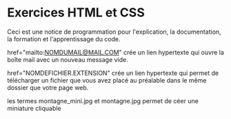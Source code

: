 # Exercices HTML et CSS

Ceci est une notice de programmation pour l'explication, la documentation, la formation et l'apprentissage du code.

href="mailto:NOMDUMAIL@MAIL.COM" crée un lien hypertexte qui ouvre la boîte mail avec un nouveau message vide.

href="NOMDEFICHIER.EXTENSION" crée un lien hypertexte qui permet de télécharger un fichier que vous avez placé au préalable dans le même dossier que votre page web.

les termes montagne_mini.jpg et montagne.jpg permet de céer une miniature cliquable

 <!--les balises li, ul, ol sert à baliser et insérer des éléments dans une liste -->
